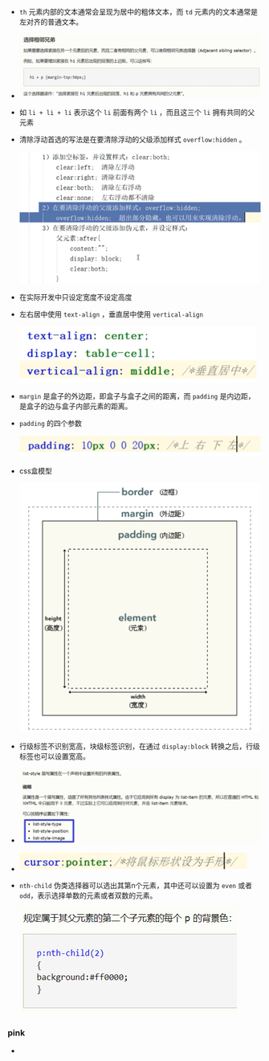 + `th` 元素内部的文本通常会呈现为居中的粗体文本，而 `td` 元素内的文本通常是左对齐的普通文本。

+ ![image-20210302125408805](https://raw.githubusercontent.com/smallzhong/picgo-pic-bed/master/image-20210302125408805.png)

+ 如 `li + li + li` 表示这个 `li` 前面有两个 `li` ，而且这三个 `li` 拥有共同的父元素

+ 清除浮动首选的写法是在要清除浮动的父级添加样式 `overflow:hidden` 。

  ![image-20210303171516272](https://raw.githubusercontent.com/smallzhong/picgo-pic-bed/master/image-20210303171516272.png)

+ 在实际开发中只设定宽度不设定高度

+ 左右居中使用 `text-align` ，垂直居中使用 `vertical-align`

  ![image-20210303173444005](https://raw.githubusercontent.com/smallzhong/picgo-pic-bed/master/image-20210303173444005.png)

+ `margin` 是盒子的外边距，即盒子与盒子之间的距离，而 `padding` 是内边距，是盒子的边与盒子内部元素的距离。

+ `padding` 的四个参数

  ![image-20210303174511001](https://raw.githubusercontent.com/smallzhong/picgo-pic-bed/master/image-20210303174511001.png)

+ css盒模型

  ![image-20210303180819232](https://raw.githubusercontent.com/smallzhong/picgo-pic-bed/master/image-20210303180819232.png)

+ 行级标签不识别宽高，块级标签识别，在通过 `display:block` 转换之后，行级标签也可以设置宽高。

+ ![image-20210303182105324](https://raw.githubusercontent.com/smallzhong/picgo-pic-bed/master/image-20210303182105324.png)

+ ![image-20210303191101079](https://raw.githubusercontent.com/smallzhong/picgo-pic-bed/master/image-20210303191101079.png)

+ `nth-child` 伪类选择器可以选出其第n个元素，其中还可以设置为 `even` 或者 `odd`，表示选择单数的元素或者双数的元素。

  ![image-20210304211535552](https://raw.githubusercontent.com/smallzhong/picgo-pic-bed/master/image-20210304211535552.png)
  



### pink

+ 
